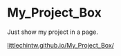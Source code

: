 # My_Project_Box
Just show my project in a page.

[littlechintw.github.io/My_Project_Box/](https://littlechintw.github.io/My_Project_Box/)

